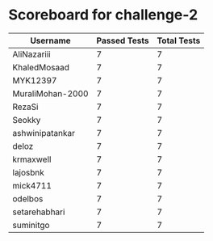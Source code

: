 # Scoreboard for challenge-2
| Username   | Passed Tests | Total Tests |
|------------|--------------|-------------|
| AliNazariii | 7 | 7 |
| KhaledMosaad | 7 | 7 |
| MYK12397 | 7 | 7 |
| MuraliMohan-2000 | 7 | 7 |
| RezaSi | 7 | 7 |
| Seokky | 7 | 7 |
| ashwinipatankar | 7 | 7 |
| deloz | 7 | 7 |
| krmaxwell | 7 | 7 |
| lajosbnk | 7 | 7 |
| mick4711 | 7 | 7 |
| odelbos | 7 | 7 |
| setarehabhari | 7 | 7 |
| suminitgo | 7 | 7 |

